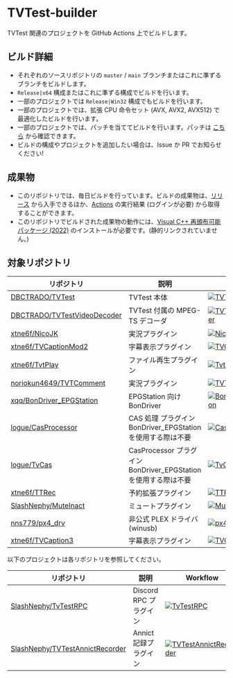 # TVTest-builder

TVTest 関連のプロジェクトを GitHub Actions 上でビルドします。

## ビルド詳細

- それぞれのソースリポジトリの `master` / `main` ブランチまたはこれに準ずるブランチをビルドします。
- `Release|x64` 構成またはこれに準ずる構成でビルドを行います。
- 一部のプロジェクトでは `Release|Win32` 構成でもビルドを行います。
- 一部のプロジェクトでは、拡張 CPU 命令セット (AVX, AVX2, AVX512) で最適化したビルドを行います。
- 一部のプロジェクトでは、パッチを当ててビルドを行います。パッチは [こちら](https://github.com/SlashNephy/TVTest-builder/tree/master/Patch) から確認できます。
- ビルドの構成やプロジェクトを追加したい場合は、Issue か PR でお知らせください!

## 成果物

- このリポジトリでは、毎日ビルドを行っています。ビルドの成果物は、[リリース](https://github.com/SlashNephy/TVTest-builder/releases) から入手できるほか、[Actions](https://github.com/SlashNephy/TVTest-builder/actions) の実行結果 (ログインが必要) から取得することができます。
- このリポジトリでビルドされた成果物の動作には、[Visual C++ 再頒布可能パッケージ (2022)](https://docs.microsoft.com/ja-jp/cpp/windows/latest-supported-vc-redist?view=msvc-170#visual-studio-2015-2017-2019-and-2022) のインストールが必要です。(静的リンクされていません。)

## 対象リポジトリ

| リポジトリ | 説明 | Workflow |
|---|---|---|
| [DBCTRADO/TVTest](https://github.com/DBCTRADO/TVTest) | TVTest 本体 | [![TVTest](https://github.com/SlashNephy/TVTest-builder/actions/workflows/TVTest.yml/badge.svg)](https://github.com/SlashNephy/TVTest-builder/actions/workflows/TVTest.yml) |
| [DBCTRADO/TVTestVideoDecoder](https://github.com/DBCTRADO/TVTestVideoDecoder) | TVTest 付属の MPEG-TS デコーダ | [![TVTestVideoDecoder](https://github.com/SlashNephy/TVTest-builder/actions/workflows/TVTestVideoDecoder.yml/badge.svg)](https://github.com/SlashNephy/TVTest-builder/actions/workflows/TVTestVideoDecoder.yml) |
| [xtne6f/NicoJK](https://github.com/xtne6f/NicoJK) | 実況プラグイン | [![NicoJK](https://github.com/SlashNephy/TVTest-builder/actions/workflows/NicoJK.yml/badge.svg)](https://github.com/SlashNephy/TVTest-builder/actions/workflows/NicoJK.yml) |
| [xtne6f/TVCaptionMod2](https://github.com/xtne6f/TVCaptionMod2) | 字幕表示プラグイン | [![TVCaptionMod2](https://github.com/SlashNephy/TVTest-builder/actions/workflows/TVCaptionMod2.yml/badge.svg)](https://github.com/SlashNephy/TVTest-builder/actions/workflows/TVCaptionMod2.yml) |
| [xtne6f/TvtPlay](https://github.com/xtne6f/TvtPlay) | ファイル再生プラグイン | [![TvtPlay](https://github.com/SlashNephy/TVTest-builder/actions/workflows/TvtPlay.yml/badge.svg)](https://github.com/SlashNephy/TVTest-builder/actions/workflows/TvtPlay.yml) |
| [noriokun4649/TVTComment](https://github.com/noriokun4649/TVTComment) | 実況プラグイン | [![TVTComment](https://github.com/SlashNephy/TVTest-builder/actions/workflows/TVTComment.yml/badge.svg)](https://github.com/SlashNephy/TVTest-builder/actions/workflows/TVTComment.yml) |
| [xqq/BonDriver_EPGStation](https://github.com/xqq/BonDriver_EPGStation) | EPGStation 向け BonDriver | [![BonDriver_EPGStation](https://github.com/SlashNephy/TVTest-builder/actions/workflows/BonDriver_EPGStation.yml/badge.svg)](https://github.com/SlashNephy/TVTest-builder/actions/workflows/BonDriver_EPGStation.yml) |
| [logue/CasProcessor](https://github.com/logue/CasProcessor) | CAS 処理 プラグイン<br>BonDriver_EPGStation を使用する際は不要 | [![CasProcessor](https://github.com/SlashNephy/TVTest-builder/actions/workflows/CasProcessor.yml/badge.svg)](https://github.com/SlashNephy/TVTest-builder/actions/workflows/CasProcessor.yml) |
| [logue/TvCas](https://github.com/logue/TvCas) | CasProcessor プラグイン<br>BonDriver_EPGStation を使用する際は不要 | [![TvCas](https://github.com/SlashNephy/TVTest-builder/actions/workflows/TvCas.yml/badge.svg)](https://github.com/SlashNephy/TVTest-builder/actions/workflows/TvCas.yml) |
| [xtne6f/TTRec](https://github.com/xtne6f/TTRec) | 予約拡張プラグイン | [![TTRec](https://github.com/SlashNephy/TVTest-builder/actions/workflows/TTRec.yml/badge.svg)](https://github.com/SlashNephy/TVTest-builder/actions/workflows/TTRec.yml) |
| [SlashNephy/MuteInact](https://github.com/SlashNephy/MuteInact) | ミュートプラグイン | [![MuteInact](https://github.com/SlashNephy/TVTest-builder/actions/workflows/MuteInact.yml/badge.svg)](https://github.com/SlashNephy/TVTest-builder/actions/workflows/MuteInact.yml) |
| [nns779/px4_drv](https://github.com/nns779/px4_drv) | 非公式 PLEX ドライバ (winusb) | [![px4_drv](https://github.com/SlashNephy/TVTest-builder/actions/workflows/px4_drv.yml/badge.svg)](https://github.com/SlashNephy/TVTest-builder/actions/workflows/px4_drv.yml) |
| [xtne6f/TVCaption3](https://github.com/xtne6f/TVCaption3) | 字幕表示プラグイン | [![TVCaption3](https://github.com/SlashNephy/TVTest-builder/actions/workflows/TVCaption3.yml/badge.svg)](https://github.com/SlashNephy/TVTest-builder/actions/workflows/TVCaption3.yml) |

以下のプロジェクトは各リポジトリを参照してください。

| リポジトリ | 説明 | Workflow |
|---|---|---|
| [SlashNephy/TvTestRPC](https://github.com/SlashNephy/TvTestRPC) | Discord RPC プラグイン | [![TvTestRPC](https://github.com/SlashNephy/TvTestRPC/actions/workflows/latest.yml/badge.svg)](https://github.com/SlashNephy/TvTestRPC/actions/workflows/latest.yml) |
| [SlashNephy/TVTestAnnictRecorder](https://github.com/SlashNephy/TVTestAnnictRecorder) | Annict 記録プラグイン | [![TVTestAnnictRecorder](https://github.com/SlashNephy/TVTestAnnictRecorder/actions/workflows/build-cpp.yml/badge.svg)](https://github.com/SlashNephy/TVTestAnnictRecorder/actions/workflows/build-cpp.yml) |
